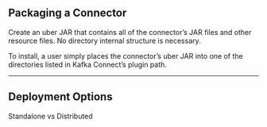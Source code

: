 ## Packaging a Connector

Create an uber JAR that contains all of the connector’s JAR files and other resource files. No directory internal structure is necessary.

To install, a user simply places the connector’s uber JAR into one of the directories listed in Kafka Connect’s plugin path.

---

## Deployment Options

Standalone vs Distributed
